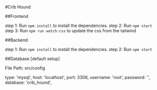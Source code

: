 #Crib Hound

##Frontend

step 1: Run `npm install` to install the dependencies.
step 2: Run `npm start`
step 3: Run `npm run watch:css` to update the css from the tailwind

##Backend

step 1: Run `npm install` to install the dependencies.
step 2: Run `npm start`

##Database [default setup]

File Path: src/config

type: 'mysql',
host: 'localhost',
port: 3306,
username: 'root',
password: '',
database: 'crib_hound',
